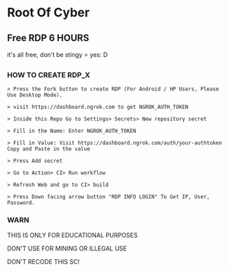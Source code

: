 # Root Of Cyber

## Free RDP 6 HOURS

it's all free, don't be stingy ⭐️ yes: D

### HOW TO CREATE RDP_X
```
> Press the Fork button to create RDP (For Android / HP Users, Please Use Desktop Mode).

> visit https://dashboard.ngrok.com to get NGROK_AUTH_TOKEN

> Inside this Repo Go to Settings> Secrets> New repository secret

> Fill in the Name: Enter NGROK_AUTH_TOKEN

> Fill in Value: Visit https://dashboard.ngrok.com/auth/your-authtoken Copy and Paste in the value

> Press Add secret 

> Go to Action> CI> Run workflow

> Refresh Web and go to CI> build

> Press Down facing arrow button "RDP INFO LOGIN" To Get IP, User, Password.
```
### WARN

THIS IS ONLY FOR EDUCATIONAL PURPOSES

DON'T USE FOR MINING OR ILLEGAL USE

DON'T RECODE THIS SC!
